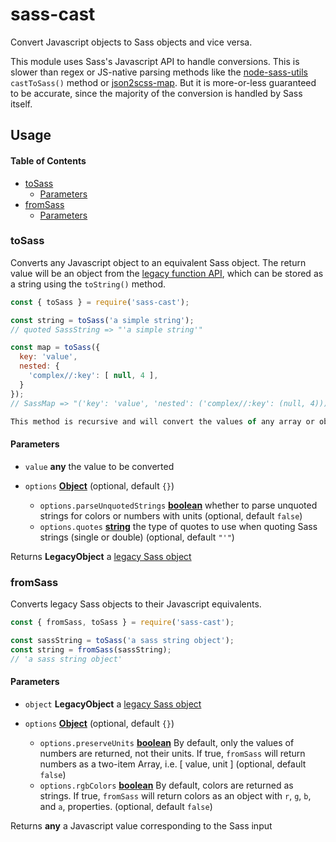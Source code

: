 # sass-cast

Convert Javascript objects to Sass objects and vice versa.

This module uses Sass's Javascript API to handle conversions.
This is slower than regex or JS-native parsing methods like the
[node-sass-utils](https://www.npmjs.com/package/node-sass-utils) `castToSass()` method
or [json2scss-map](https://www.npmjs.com/package/json2scss-map).
But it is more-or-less guaranteed to be accurate, since the majority of
the conversion is handled by Sass itself.

## Usage

<!-- Generated by documentation.js. Update this documentation by updating the source code. -->

#### Table of Contents

*   [toSass](#tosass)
    *   [Parameters](#parameters)
*   [fromSass](#fromsass)
    *   [Parameters](#parameters-1)

### toSass

Converts any Javascript object to an equivalent Sass object.
The return value will be an object from the [legacy function API](https://sass-lang.com/documentation/js-api/modules/types),
which can be stored as a string using the `toString()` method.

```javascript
const { toSass } = require('sass-cast');

const string = toSass('a simple string');
// quoted SassString => "'a simple string'"

const map = toSass({
  key: 'value',
  nested: {
    'complex//:key': [ null, 4 ],
  }
});
// SassMap => "('key': 'value', 'nested': ('complex//:key': (null, 4)))"

This method is recursive and will convert the values of any array or object, as well as the array or object itself.
```

#### Parameters

*   `value` **any** the value to be converted
*   `options` **[Object](https://developer.mozilla.org/docs/Web/JavaScript/Reference/Global_Objects/Object)**  (optional, default `{}`)

    *   `options.parseUnquotedStrings` **[boolean](https://developer.mozilla.org/docs/Web/JavaScript/Reference/Global_Objects/Boolean)** whether to parse unquoted strings for colors or numbers with units (optional, default `false`)
    *   `options.quotes` **[string](https://developer.mozilla.org/docs/Web/JavaScript/Reference/Global_Objects/String)** the type of quotes to use when quoting Sass strings (single or double) (optional, default `"'"`)

Returns **LegacyObject** a [legacy Sass object](https://sass-lang.com/documentation/js-api/modules#LegacyValue)

### fromSass

Converts legacy Sass objects to their Javascript equivalents.

```javascript
const { fromSass, toSass } = require('sass-cast');

const sassString = toSass('a sass string object');
const string = fromSass(sassString);
// 'a sass string object'
```

#### Parameters

*   `object` **LegacyObject** a [legacy Sass object](https://sass-lang.com/documentation/js-api/modules#LegacyValue)
*   `options` **[Object](https://developer.mozilla.org/docs/Web/JavaScript/Reference/Global_Objects/Object)**  (optional, default `{}`)

    *   `options.preserveUnits` **[boolean](https://developer.mozilla.org/docs/Web/JavaScript/Reference/Global_Objects/Boolean)** By default, only the values of numbers are returned, not their units. If true, `fromSass` will return numbers as a two-item Array, i.e. \[ value, unit ] (optional, default `false`)
    *   `options.rgbColors` **[boolean](https://developer.mozilla.org/docs/Web/JavaScript/Reference/Global_Objects/Boolean)** By default, colors are returned as strings. If true, `fromSass` will return colors as an object with `r`, `g`, `b`, and `a`, properties. (optional, default `false`)

Returns **any** a Javascript value corresponding to the Sass input
